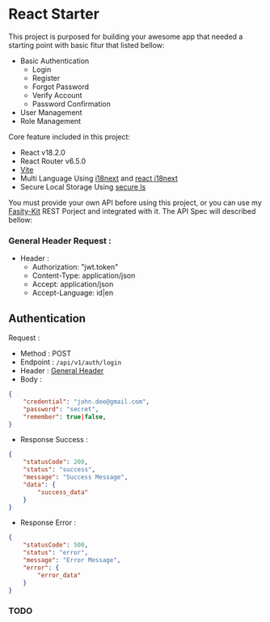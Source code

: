# React Starter

This project is purposed for building your awesome app that needed a starting point with basic fitur that listed bellow:

<ul>
    <li>Basic Authentication
        <ul>
            <li>Login</li>
            <li>Register</li>
            <li>Forgot Password</li>
            <li>Verify Account</li>
            <li>Password Confirmation</li>
        </ul>
    </li>
    <li>User Management</li>
    <li>Role Management</li>
</ul>
<p>Core feature included in this project:</p>
<ul>
    <li>React v18.2.0</li>
    <li>React Router v6.5.0</li>
    <li><a href="https://vitejs.dev/guide/" target="_blank">Vite</a></li>
    <li>Multi Language Using <a href="https://www.i18next.com" target="_blank">i18next</a> and <a href="https://react.i18next.com">react i18next</a> </li>
    <li>Secure Local Storage Using <a href="https://github.com/softvar/secure-ls" target="_blank">secure ls</a></li>
</ul>
<p>
    You must provide your own API before using this project, or you can use my <a href="https://github.com/indra-yana/fastify-kit" target="__blank">Fasity-Kit</a> REST Porject and integrated with it.
    The API Spec will described bellow:
</p>

### General Header Request :
- Header :
    - Authorization: "jwt.token"
    - Content-Type: application/json
    - Accept: application/json
    - Accept-Language: id|en

## Authentication

Request :
- Method : POST
- Endpoint : `/api/v1/auth/login`
- Header : [General Header](#general-header-request)
- Body :

```json 
{
    "credential": "john.doe@gmail.com",
    "password": "secret",
    "remember": true|false,
}
```

- Response Success :

```json 
{
    "statusCode": 200,
    "status": "success",
    "message": "Success Message",
    "data": {
        "success_data"
    }
}
```

- Response Error :

```json 
{
    "statusCode": 500,
    "status": "error",
    "message": "Error Message",
    "error": {
        "error_data"
    }
}
```

### TODO
